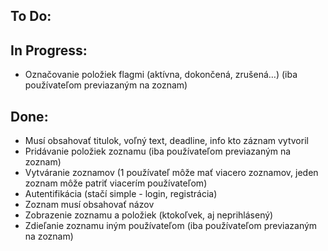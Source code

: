 ## To Do:

## In Progress:

- Označovanie položiek flagmi (aktívna, dokončená, zrušená…) (iba používateľom previazaným na zoznam)

## Done:

- Musí obsahovať titulok, voľný text, deadline, info kto záznam vytvoril
- Pridávanie položiek zoznamu (iba používateľom previazaným na zoznam)
- Vytváranie zoznamov (1 používateľ môže mať viacero zoznamov, jeden zoznam môže patriť viacerím používateľom)
- Autentifikácia (stačí simple - login, registrácia)
- Zoznam musí obsahovať názov
- Zobrazenie zoznamu a položiek (ktokoľvek, aj neprihlásený)
- Zdieľanie zoznamu iným používateľom (iba používateľom previazaným na zoznam)

